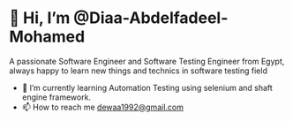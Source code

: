 # 👋 Hi, I’m @Diaa-Abdelfadeel-Mohamed

A passionate Software Engineer and Software Testing Engineer from Egypt, always happy to learn new things and technics in software testing field

- 🌱 I’m currently learning Automation Testing using selenium and shaft engine framework.
- 📫 How to reach me dewaa1992@gmail.com
